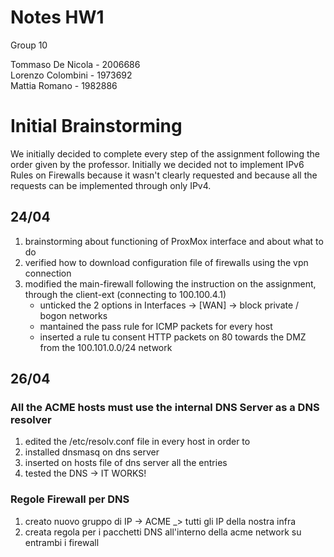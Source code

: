 # Notes HW1

Group 10

Tommaso De Nicola - 2006686  
Lorenzo Colombini - 1973692  
Mattia Romano - 1982886  

# Initial Brainstorming
We initially decided to complete every step of the assignment following the order given by the professor. 
Initially we decided not to implement IPv6 Rules on Firewalls because it wasn't clearly requested and because all the requests can be implemented through only IPv4.

## 24/04
1. brainstorming about functioning of ProxMox interface and about what to do
2. verified how to download configuration file of firewalls using the vpn connection
3. modified the main-firewall following the instruction on the assignment, through the client-ext (connecting to 100.100.4.1)
   - unticked the 2 options in Interfaces -> [WAN] -> block private / bogon networks
   - mantained the pass rule for ICMP packets for every host
   - inserted a rule tu consent HTTP packets on 80 towards the DMZ from the 100.101.0.0/24 network
  
## 26/04
### All the ACME hosts must use the internal DNS Server as a DNS resolver
1. edited the /etc/resolv.conf file in every host in order to
2. installed dnsmasq on dns server
3. inserted on hosts file of dns server all the entries
4. tested the DNS -> IT WORKS!

### Regole Firewall per DNS
1. creato nuovo gruppo di IP -> ACME _> tutti gli IP della nostra infra
2. creata regola per i pacchetti DNS all'interno della acme network su entrambi i firewall

